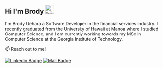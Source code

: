 ## Hi I'm Brody <img src="https://user-images.githubusercontent.com/1303154/88677602-1635ba80-d120-11ea-84d8-d263ba5fc3c0.gif" width="28px" alt="hi">

I'm Brody Uehara a Software Developer in the financial services industry. I recently graduated from the University of Hawaii at Manoa where I studied Computer Science, and I am currently working towards my MSc in Computer Science at the Georgia Institute of Technology.

:mailbox: Reach out to me!

 [![Linkedin Badge](https://img.shields.io/badge/-brodyu-0e76a8?style=flat&labelColor=0e76a8&logo=linkedin&logoColor=white)](https://www.linkedin.com/in/brodyu/) [![Mail Badge](https://img.shields.io/badge/-brodyuehara@gmail.com-c0392b?style=flat&labelColor=c0392b&logo=gmail&logoColor=white)](mailto:brodyuehara@gmail.com)